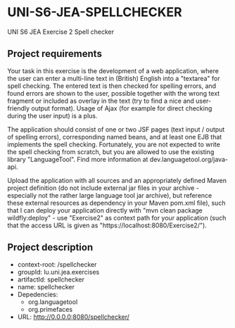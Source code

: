 # UNI-S6-JEA-SPELLCHECKER

UNI S6 JEA Exercise 2 Spell checker

## Project requirements 

Your task in this exercise is the development of a web application, where the user can enter a multi-line text in (British) English into a "textarea" for spell checking. The entered text is then checked for spelling errors, and found errors are shown to the user, possible together with the wrong text fragment or included as overlay in the text (try to find a nice and user-friendly output format). Usage of Ajax (for example for direct checking during the user input) is a plus.

The application should consist of one or two JSF pages (text input / output of spelling errors), corresponding named beans, and at least one EJB that implements the spell checking. Fortunately, you are not expected to write the spell checking from scratch, but you are allowed to use the existing library "LanguageTool". Find more information at dev.languagetool.org/java-api.

Upload the application with all sources and an appropriately defined Maven project definition (do not include external jar files in your archive - especially not the rather large language tool jar archive), but reference these external resources as dependency in your Maven pom.xml file), such that I can deploy your application directly with "mvn clean package wildfly:deploy" - use "Exercise2" as context path for your application (such that the access URL is given as "https://localhost:8080/Exercise2/").

## Project description

- context-root: /spellchecker
- groupId: lu.uni.jea.exercises
- artifactId: spellchecker
- name: spellchecker
- Depedencies:
    - org.languagetool
    - org.primefaces
- URL: http://0.0.0.0:8080/spellchecker/
